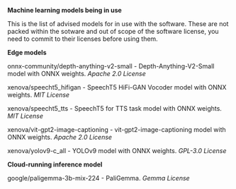 **Machine learning models being in use**

This is the list of advised models for in use with the software. These are not packed within the sotware and out of scope of the software license, you need to commit to their licenses before using them.

**Edge models**

onnx-community/depth-anything-v2-small -  Depth-Anything-V2-Small model with ONNX weights.
*Apache 2.0 License*

xenova/speecht5_hifigan -  SpeechT5 HiFi-GAN Vocoder model with ONNX weights.
*MIT License*

xenova/speecht5_tts - SpeechT5 for TTS task model with ONNX weights.
*MIT License*

xenova/vit-gpt2-image-captioning - vit-gpt2-image-captioning model with ONNX weights.
*Apache 2.0 License*

xenova/yolov9-c_all - YOLOv9 model with ONNX weights.
*GPL-3.0 License*

**Cloud-running inference model**

google/paligemma-3b-mix-224 - PaliGemma.
*Gemma License*
